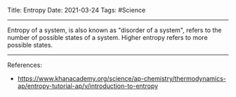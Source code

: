 Title: Entropy
Date: 2021-03-24
Tags: #Science

---

Entropy of a system, is also known as "disorder of a system", refers to the number of possible states of a system. Higher entropy refers to more possible states. 

---

References:
* https://www.khanacademy.org/science/ap-chemistry/thermodynamics-ap/entropy-tutorial-ap/v/introduction-to-entropy
